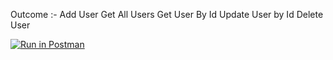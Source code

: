 Outcome :- 
Add User
Get All Users
Get User By Id
Update User by Id
Delete User

[![Run in Postman](https://run.pstmn.io/button.svg)](https://app.getpostman.com/run-collection/0f11c7fda592369a2e87)
